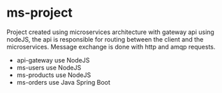 # ms-project
Project created using microservices architecture with gateway api using nodeJS, the api is responsible for routing between the client and the microservices. Message exchange is done with http and amqp requests.

<ul> 
  <li>api-gateway use NodeJS </li>
  <li>ms-users use NodeJS </li>
  <li>ms-products use NodeJS </li>
  <li>ms-orders use Java Spring Boot </li>
</ul>
